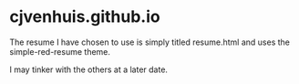 # cjvenhuis.github.io
The resume I have chosen to use is simply titled resume.html and uses the simple-red-resume theme.

I may tinker with the others at a later date.
